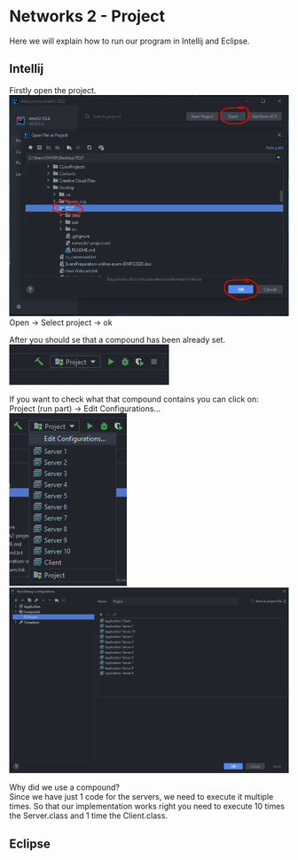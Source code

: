 # Networks 2 - Project

Here we will explain how to run our program in Intellij and Eclipse.

## Intellij
Firstly open the project.<br/>
![Capture 1](./images/Capture1.png)<br/>
Open -> Select project -> ok<br/>

After you should se that a compound has been already set.<br/>
![Capture 2](./images/Capture2.png)<br/>

If you want to check what that compound contains you can click on:<br/>
Project (run part) -> Edit Configurations...<br/>
![Capture 4](./images/Capture4.png)<br/>
![Capture 3](./images/Capture3.png)<br/>

Why did we use a compound?<br/>
Since we have just 1 code for the servers, we need to execute it multiple times. So that our implementation works right you need to execute 10 times the Server.class and 1 time the Client.class.<br/>

## Eclipse